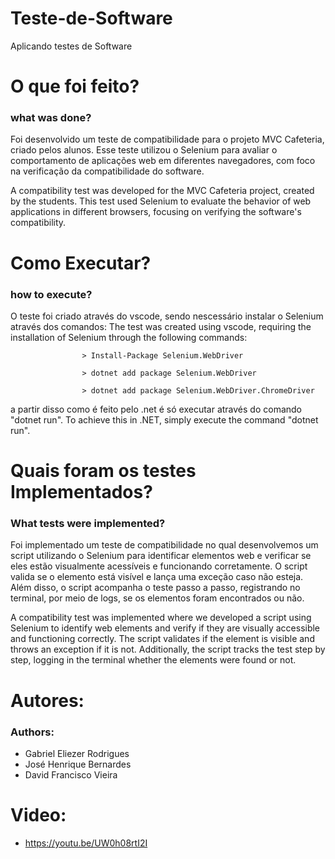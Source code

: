 # Teste-de-Software
Aplicando testes de Software

# O que foi feito?
### what was done?

Foi desenvolvido um teste de compatibilidade para o projeto MVC Cafeteria, criado pelos alunos. Esse teste utilizou o Selenium para avaliar o comportamento de aplicações web em diferentes navegadores, com foco na verificação da compatibilidade do software.

A compatibility test was developed for the MVC Cafeteria project, created by the students. This test used Selenium to evaluate the behavior of web applications in different browsers, focusing on verifying the software's compatibility. 


# Como Executar?
### how to execute?

O teste foi criado através do vscode, sendo nescessário instalar o Selenium através dos comandos:
The test was created using vscode, requiring the installation of Selenium through the following commands: 


                    > Install-Package Selenium.WebDriver
                    
                    > dotnet add package Selenium.WebDriver
                    
                    > dotnet add package Selenium.WebDriver.ChromeDriver


a partir disso como é feito pelo .net é só executar através do comando "dotnet run".
To achieve this in .NET, simply execute the command "dotnet run". 


# Quais foram os testes Implementados?
### What tests were implemented?

Foi implementado um teste de compatibilidade no qual desenvolvemos um script utilizando o Selenium para identificar elementos web e verificar se eles estão visualmente acessíveis e funcionando corretamente. O script valida se o elemento está visível e lança uma exceção caso não esteja. Além disso, o script acompanha o teste passo a passo, registrando no terminal, por meio de logs, se os elementos foram encontrados ou não.

A compatibility test was implemented where we developed a script using Selenium to identify web elements and verify if they are visually accessible and functioning correctly. The script validates if the element is visible and throws an exception if it is not. Additionally, the script tracks the test step by step, logging in the terminal whether the elements were found or not. 


# Autores:
### Authors:

- Gabriel Eliezer Rodrigues
- José Henrique Bernardes
- David Francisco Vieira

# Video:
- https://youtu.be/UW0h08rtI2I
